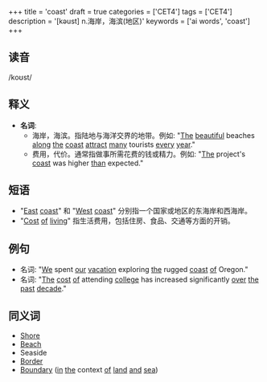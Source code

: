 +++
title = 'coast'
draft = true
categories = ['CET4']
tags = ['CET4']
description = '[kəust] n.海岸，海滨(地区)'
keywords = ['ai words', 'coast']
+++

## 读音
/koʊst/

## 释义
- **名词**:
  - 海岸，海滨。指陆地与海洋交界的地带。例如: "[The](/zh/post/the/) [beautiful](/zh/post/beautiful/) beaches [along](/zh/post/along/) [the](/zh/post/the/) [coast](/zh/post/coast/) [attract](/zh/post/attract/) [many](/zh/post/many/) tourists [every](/zh/post/every/) [year](/zh/post/year/)."
  - 费用，代价。通常指做事所需花费的钱或精力。例如: "[The](/zh/post/the/) project's [coast](/zh/post/coast/) was higher [than](/zh/post/than/) expected."

## 短语
- "[East](/zh/post/east/) [coast](/zh/post/coast/)" 和 "[West](/zh/post/west/) [coast](/zh/post/coast/)" 分别指一个国家或地区的东海岸和西海岸。
- "[Cost](/zh/post/cost/) [of](/zh/post/of/) [living](/zh/post/living/)" 指生活费用，包括住房、食品、交通等方面的开销。

## 例句
- 名词: "[We](/zh/post/we/) spent [our](/zh/post/our/) [vacation](/zh/post/vacation/) exploring [the](/zh/post/the/) rugged [coast](/zh/post/coast/) [of](/zh/post/of/) Oregon."
- 名词: "[The](/zh/post/the/) [cost](/zh/post/cost/) [of](/zh/post/of/) attending [college](/zh/post/college/) has increased significantly [over](/zh/post/over/) [the](/zh/post/the/) [past](/zh/post/past/) [decade](/zh/post/decade/)."

## 同义词
- [Shore](/zh/post/shore/)
- [Beach](/zh/post/beach/)
- Seaside
- [Border](/zh/post/border/)
- [Boundary](/zh/post/boundary/) ([in](/zh/post/in/) [the](/zh/post/the/) context [of](/zh/post/of/) [land](/zh/post/land/) [and](/zh/post/and/) [sea](/zh/post/sea/))
